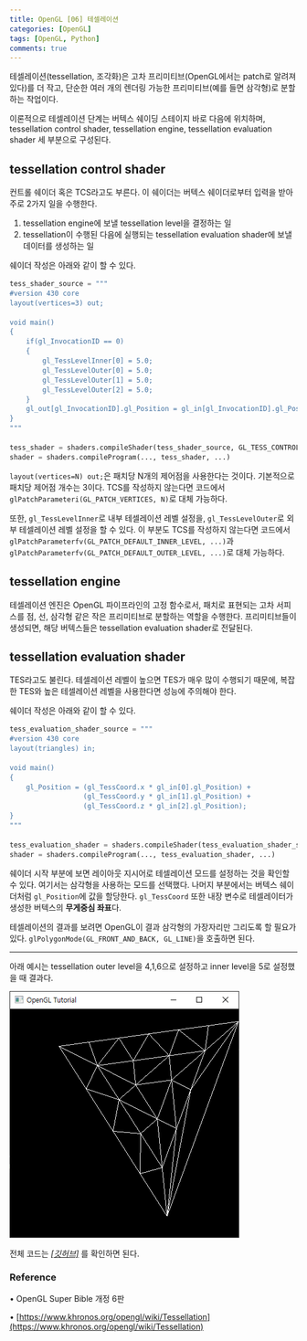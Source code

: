 ```yaml
---
title: OpenGL [06] 테셀레이션
categories: [OpenGL]
tags: [OpenGL, Python]
comments: true
---
```


테셀레이션(tessellation, 조각화)은 고차 프리미티브(OpenGL에서는 patch로 알려져 있다)를 더 작고, 단순한 여러 개의 렌더링 가능한 프리미티브(예를 들면 삼각형)로 분할하는 작업이다.

이론적으로 테셀레이션 단계는 버텍스 쉐이딩 스테이지 바로 다음에 위치하며, tessellation control shader, tessellation engine, tessellation evaluation shader 세 부분으로 구성된다.

## tessellation control shader

컨트롤 쉐이더 혹은 TCS라고도 부른다. 이 쉐이더는 버텍스 쉐이더로부터 입력을 받아 주로 2가지 일을 수행한다.

1. tessellation engine에 보낼 tessellation level을 결정하는 일
2. tessellation이 수행된 다음에 실행되는 tessellation evaluation shader에 보낼 데이터를 생성하는 일

쉐이더 작성은 아래와 같이 할 수 있다.

```python
tess_shader_source = """
#version 430 core
layout(vertices=3) out;

void main()
{
    if(gl_InvocationID == 0)
    {
        gl_TessLevelInner[0] = 5.0;
        gl_TessLevelOuter[0] = 5.0;
        gl_TessLevelOuter[1] = 5.0;
        gl_TessLevelOuter[2] = 5.0;
    }
    gl_out[gl_InvocationID].gl_Position = gl_in[gl_InvocationID].gl_Position;
}
"""

tess_shader = shaders.compileShader(tess_shader_source, GL_TESS_CONTROL_SHADER)
shader = shaders.compileProgram(..., tess_shader, ...)
```

`layout(vertices=N) out;`은 패치당 N개의 제어점을 사용한다는 것이다. 기본적으로 패치당 제어점 개수는 3이다.
TCS를 작성하지 않는다면 코드에서 `glPatchParameteri(GL_PATCH_VERTICES, N)`로 대체 가능하다.

또한, `gl_TessLevelInner`로 내부 테셀레이션 레벨 설정을, `gl_TessLevelOuter`로 외부 테셀레이션 레벨 설정을 할 수 있다.
이 부분도 TCS를 작성하지 않는다면 코드에서 `glPatchParameterfv(GL_PATCH_DEFAULT_INNER_LEVEL, ...)`과 `glPatchParameterfv(GL_PATCH_DEFAULT_OUTER_LEVEL, ...)`로 대체 가능하다.

## tessellation engine

테셀레이션 엔진은 OpenGL 파이프라인의 고정 함수로서, 패치로 표현되는 고차 서피스를 점, 선, 삼각형 같은 작은 프리미티브로 분할하는 역할을 수행한다.
프리미티브들이 생성되면, 해당 버텍스들은 tessellation evaluation shader로 전달된다.

## tessellation evaluation shader

TES라고도 불린다. 테셀레이션 레벨이 높으면 TES가 매우 많이 수행되기 때문에, 복잡한 TES와 높은 테셀레이션 레벨을 사용한다면 성능에 주의해야 한다.

쉐이더 작성은 아래와 같이 할 수 있다.

```python
tess_evaluation_shader_source = """
#version 430 core
layout(triangles) in;

void main()
{
    gl_Position = (gl_TessCoord.x * gl_in[0].gl_Position) +
                  (gl_TessCoord.y * gl_in[1].gl_Position) +
                  (gl_TessCoord.z * gl_in[2].gl_Position);
}
"""

tess_evaluation_shader = shaders.compileShader(tess_evaluation_shader_source, GL_TESS_EVALUATION_SHADER)
shader = shaders.compileProgram(..., tess_evaluation_shader, ...)
```

쉐이더 시작 부분에 보면 레이아웃 지시어로 테셀레이션 모드를 설정하는 것을 확인할 수 있다. 여기서는 삼각형을 사용하는 모드를 선택했다.
나머지 부분에서는 버텍스 쉐이더처럼 `gl_Position`에 값을 할당한다. `gl_TessCoord` 또한 내장 변수로 테셀레이터가 생성한 버텍스의 **무게중심 좌표**다.

테셀레이션의 결과를 보려면 OpenGL이 결과 삼각형의 가장자리만 그리도록 할 필요가 있다.
`glPolygonMode(GL_FRONT_AND_BACK, GL_LINE)`을 호출하면 된다.

---

아래 예시는 tessellation outer level을 4,1,6으로 설정하고 inner level을 5로 설정했을 때 결과다.

![gl_tessellation](/assets/img/post/gl_tessellation.png)

전체 코드는 [_[깃허브]_](https://github.com/Soo-Bin/helloGL/blob/main/06-tessellation-1.py) 를 확인하면 된다.

### Reference

• OpenGL Super Bible 개정 6판

• [https://www.khronos.org/opengl/wiki/Tessellation](https://www.khronos.org/opengl/wiki/Tessellation)
